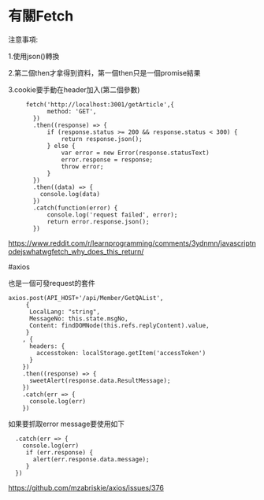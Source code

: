 # 有關Fetch

注意事項:

1.使用json()轉換

2.第二個then才拿得到資料，第一個then只是一個promise結果

3.cookie要手動在header加入(第二個參數)

```
     fetch('http://localhost:3001/getArticle',{
           method: 'GET',
       })
       .then((response) => {
           if (response.status >= 200 && response.status < 300) {
               return response.json();
           } else {
               var error = new Error(response.statusText)
               error.response = response;
               throw error;
           }
       })
       .then((data) => {
         console.log(data)
       })
       .catch(function(error) {
           console.log('request failed', error);
           return error.response.json();
       })
```

https://www.reddit.com/r/learnprogramming/comments/3ydnmn/javascriptnodejswhatwgfetch_why_does_this_return/



#axios

也是一個可發request的套件

```
axios.post(API_HOST+'/api/Member/GetQAList',
     {
      LocalLang: "string",
      MessageNo: this.state.msgNo,
      Content: findDOMNode(this.refs.replyContent).value,
     }
    , {      
      headers: {
        accesstoken: localStorage.getItem('accessToken')
      } 
    })
    .then((response) => {
      sweetAlert(response.data.ResultMessage);
    })
    .catch(err => {
      console.log(err)
    })
```


如果要抓取error message要使用如下

```
  .catch(err => {
    console.log(err)
     if (err.response) {
       alert(err.response.data.message); 
     }
  })
```

https://github.com/mzabriskie/axios/issues/376